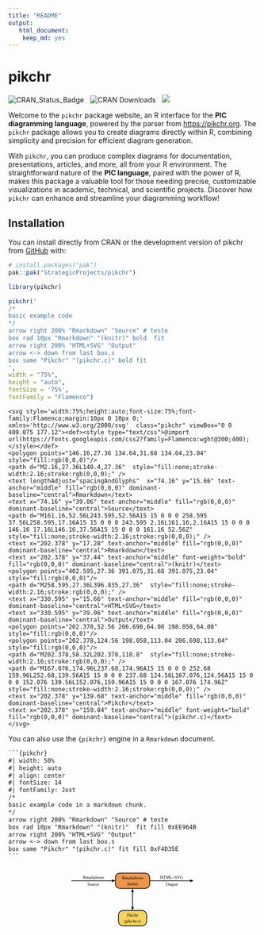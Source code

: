 ```yaml
---
title: "README"
output:
   html_document:
    keep_md: yes
---
```


<!-- README.md is generated from README.Rmd. Please edit that file -->



# pikchr

<!-- badges: start -->
![CRAN_Status_Badge](https://www.r-pkg.org/badges/version/pikchr) &nbsp; 
![CRAN Downloads](https://cranlogs.r-pkg.org/badges/grand-total/pikchr) &nbsp; 
![](https://img.shields.io/badge/devel%20version-0.98-blue.svg)
<!-- badges: end -->


Welcome to the `pikchr` package website, an R interface for the **PIC diagramming language**, powered by the parser from <https://pikchr.org>. The `pikchr` package allows you to create diagrams directly within R, combining simplicity and precision for efficient diagram generation.

With `pikchr`, you can produce complex diagrams for documentation, presentations, articles, and more, all from your R environment. The straightforward nature of the **PIC language**, paired with the power of R, makes this package a valuable tool for those needing precise, customizable visualizations in academic, technical, and scientific projects. Discover how `pikchr` can enhance and streamline your diagramming workflow!

## Installation

You can install directly from CRAN or the development version of pikchr from [GitHub](https://github.com/) with:

```r
# install.packages("pak")
pak::pak("StrategicProjects/pikchr")
```


``` r
library(pikchr)

pikchr('
/*
basic example code
*/
arrow right 200% "Rmarkdown" "Source" # teste
box rad 10px "Rmarkdown" "(knitr)" bold  fit
arrow right 200% "HTML+SVG" "Output" 
arrow <-> down from last box.s
box same "Pikchr" "(pikchr.c)" bold fit
',
width = "75%", 
height = "auto",
fontSize = '75%',
fontFamily = "Flamenco")
```


```{=html}
<svg style='width:75%;height:auto;font-size:75%;font-family:Flamenco;margin:10px 0 10px 0;' xmlns='http://www.w3.org/2000/svg'  class="pikchr" viewBox="0 0 409.075 177.12"><def><style type="text/css">@import url(https://fonts.googleapis.com/css2?family=Flamenco:wght@300;400);</style></def>
<polygon points="146.16,27.36 134.64,31.68 134.64,23.04" style="fill:rgb(0,0,0)"/>
<path d="M2.16,27.36L140.4,27.36"  style="fill:none;stroke-width:2.16;stroke:rgb(0,0,0);" />
<text lengthAdjust="spacingAndGlyphs"  x="74.16" y="15.66" text-anchor="middle" fill="rgb(0,0,0)" dominant-baseline="central">Rmarkdown</text>
<text x="74.16" y="39.06" text-anchor="middle" fill="rgb(0,0,0)" dominant-baseline="central">Source</text>
<path d="M161.16,52.56L243.595,52.56A15 15 0 0 0 258.595 37.56L258.595,17.16A15 15 0 0 0 243.595 2.16L161.16,2.16A15 15 0 0 0 146.16 17.16L146.16,37.56A15 15 0 0 0 161.16 52.56Z"  style="fill:none;stroke-width:2.16;stroke:rgb(0,0,0);" />
<text x="202.378" y="17.28" text-anchor="middle" fill="rgb(0,0,0)" dominant-baseline="central">Rmarkdown</text>
<text x="202.378" y="37.44" text-anchor="middle" font-weight="bold" fill="rgb(0,0,0)" dominant-baseline="central">(knitr)</text>
<polygon points="402.595,27.36 391.075,31.68 391.075,23.04" style="fill:rgb(0,0,0)"/>
<path d="M258.595,27.36L396.835,27.36"  style="fill:none;stroke-width:2.16;stroke:rgb(0,0,0);" />
<text x="330.595" y="15.66" text-anchor="middle" fill="rgb(0,0,0)" dominant-baseline="central">HTML+SVG</text>
<text x="330.595" y="39.06" text-anchor="middle" fill="rgb(0,0,0)" dominant-baseline="central">Output</text>
<polygon points="202.378,52.56 206.698,64.08 198.058,64.08" style="fill:rgb(0,0,0)"/>
<polygon points="202.378,124.56 198.058,113.04 206.698,113.04" style="fill:rgb(0,0,0)"/>
<path d="M202.378,58.32L202.378,118.8"  style="fill:none;stroke-width:2.16;stroke:rgb(0,0,0);" />
<path d="M167.076,174.96L237.68,174.96A15 15 0 0 0 252.68 159.96L252.68,139.56A15 15 0 0 0 237.68 124.56L167.076,124.56A15 15 0 0 0 152.076 139.56L152.076,159.96A15 15 0 0 0 167.076 174.96Z"  style="fill:none;stroke-width:2.16;stroke:rgb(0,0,0);" />
<text x="202.378" y="139.68" text-anchor="middle" fill="rgb(0,0,0)" dominant-baseline="central">Pikchr</text>
<text x="202.378" y="159.84" text-anchor="middle" font-weight="bold" fill="rgb(0,0,0)" dominant-baseline="central">(pikchr.c)</text>
</svg>

```



You can also use the `{pikchr}` engine in a `Rmarkdown` document.


```` default
```{pikchr}
#| width: 50%
#| height: auto
#| align: center
#| fontSize: 14
#| fontFamily: Jost
/*
basic example code in a markdown chunk.
*/
arrow right 200% "Rmarkdown" "Source" # teste
box rad 10px "Rmarkdown" "(knitr)"  fit fill 0xEE964B
arrow right 200% "HTML+SVG" "Output" 
arrow <-> down from last box.s
box same "Pikchr" "(pikchr.c)" fit fill 0xF4D35E
```
````


<div class = "container_pikchr inline-svg  unnamed-chunk-5" style="text-align:center;"><svg style='width:50%;height:auto;font-size:14;font-family:Jost;margin:10px 0 10px 0;' xmlns='http://www.w3.org/2000/svg'  class="pikchr inline-svg  unnamed-chunk-5" viewBox="0 0 409.075 177.12"><def><style type="text/css">@import url(https://fonts.googleapis.com/css2?family=Jost:ital,wght@0,100;0,200;0,300;0,400;0,500;0,600;0,700;0,800;0,900;1,100;1,200;1,300;1,400;1,500;1,600;1,700;1,800;1,900);</style></def>
<polygon points="146.16,27.36 134.64,31.68 134.64,23.04" style="fill:rgb(0,0,0)"/>
<path d="M2.16,27.36L140.4,27.36"  style="fill:none;stroke-width:2.16;stroke:rgb(0,0,0);" />
<text lengthAdjust="spacingAndGlyphs"  x="74.16" y="15.66" text-anchor="middle" fill="rgb(0,0,0)" dominant-baseline="central">Rmarkdown</text>
<text x="74.16" y="39.06" text-anchor="middle" fill="rgb(0,0,0)" dominant-baseline="central">Source</text>
<path d="M161.16,52.56L243.595,52.56A15 15 0 0 0 258.595 37.56L258.595,17.16A15 15 0 0 0 243.595 2.16L161.16,2.16A15 15 0 0 0 146.16 17.16L146.16,37.56A15 15 0 0 0 161.16 52.56Z"  style="fill:rgb(238,150,75);stroke-width:2.16;stroke:rgb(0,0,0);" />
<text x="202.378" y="17.28" text-anchor="middle" fill="rgb(0,0,0)" dominant-baseline="central">Rmarkdown</text>
<text x="202.378" y="37.44" text-anchor="middle" fill="rgb(0,0,0)" dominant-baseline="central">(knitr)</text>
<polygon points="402.595,27.36 391.075,31.68 391.075,23.04" style="fill:rgb(0,0,0)"/>
<path d="M258.595,27.36L396.835,27.36"  style="fill:none;stroke-width:2.16;stroke:rgb(0,0,0);" />
<text x="330.595" y="15.66" text-anchor="middle" fill="rgb(0,0,0)" dominant-baseline="central">HTML+SVG</text>
<text x="330.595" y="39.06" text-anchor="middle" fill="rgb(0,0,0)" dominant-baseline="central">Output</text>
<polygon points="202.378,52.56 206.698,64.08 198.058,64.08" style="fill:rgb(0,0,0)"/>
<polygon points="202.378,124.56 198.058,113.04 206.698,113.04" style="fill:rgb(0,0,0)"/>
<path d="M202.378,58.32L202.378,118.8"  style="fill:none;stroke-width:2.16;stroke:rgb(0,0,0);" />
<path d="M171.125,174.96L233.63,174.96A15 15 0 0 0 248.63 159.96L248.63,139.56A15 15 0 0 0 233.63 124.56L171.125,124.56A15 15 0 0 0 156.125 139.56L156.125,159.96A15 15 0 0 0 171.125 174.96Z"  style="fill:rgb(244,211,94);stroke-width:2.16;stroke:rgb(0,0,0);" />
<text x="202.378" y="139.68" text-anchor="middle" fill="rgb(0,0,0)" dominant-baseline="central">Pikchr</text>
<text x="202.378" y="159.84" text-anchor="middle" fill="rgb(0,0,0)" dominant-baseline="central">(pikchr.c)</text>
</svg>
</div>

